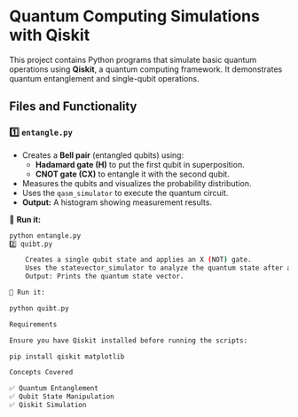 # Quantum Computing Simulations with Qiskit

This project contains Python programs that simulate basic quantum operations using **Qiskit**, a quantum computing framework. It demonstrates quantum entanglement and single-qubit operations.

## Files and Functionality

### 1️⃣ `entangle.py`
- Creates a **Bell pair** (entangled qubits) using:
  - **Hadamard gate (H)** to put the first qubit in superposition.
  - **CNOT gate (CX)** to entangle it with the second qubit.
- Measures the qubits and visualizes the probability distribution.
- Uses the `qasm_simulator` to execute the quantum circuit.
- **Output:** A histogram showing measurement results.

🔹 **Run it:**
```sh
python entangle.py
2️⃣ quibt.py

    Creates a single qubit state and applies an X (NOT) gate.
    Uses the statevector_simulator to analyze the quantum state after applying the gate.
    Output: Prints the quantum state vector.

🔹 Run it:

python quibt.py

Requirements

Ensure you have Qiskit installed before running the scripts:

pip install qiskit matplotlib

Concepts Covered

✅ Quantum Entanglement
✅ Qubit State Manipulation
✅ Qiskit Simulation
